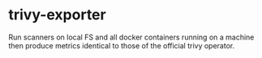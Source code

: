 # trivy-exporter
Run scanners on local FS and all docker containers running on a machine then produce metrics identical to those of the official trivy operator.
